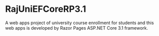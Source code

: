 # RajUniEFCoreRP3.1
A web apps project of university course enrollment for students and this web apps is developed by Razor Pages ASP.NET Core 3.1 framework.

